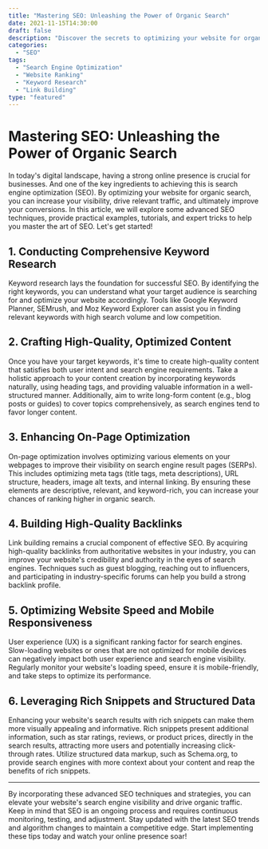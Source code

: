 ```yaml
--- 
title: "Mastering SEO: Unleashing the Power of Organic Search"
date: 2021-11-15T14:30:00
draft: false
description: "Discover the secrets to optimizing your website for organic search and boosting your online presence."
categories:
  - "SEO"
tags:
  - "Search Engine Optimization"
  - "Website Ranking"
  - "Keyword Research"
  - "Link Building"
type: "featured"
---
```


# Mastering SEO: Unleashing the Power of Organic Search

In today's digital landscape, having a strong online presence is crucial for businesses. And one of the key ingredients to achieving this is search engine optimization (SEO). By optimizing your website for organic search, you can increase your visibility, drive relevant traffic, and ultimately improve your conversions. In this article, we will explore some advanced SEO techniques, provide practical examples, tutorials, and expert tricks to help you master the art of SEO. Let's get started!

## 1. Conducting Comprehensive Keyword Research

Keyword research lays the foundation for successful SEO. By identifying the right keywords, you can understand what your target audience is searching for and optimize your website accordingly. Tools like Google Keyword Planner, SEMrush, and Moz Keyword Explorer can assist you in finding relevant keywords with high search volume and low competition.

## 2. Crafting High-Quality, Optimized Content

Once you have your target keywords, it's time to create high-quality content that satisfies both user intent and search engine requirements. Take a holistic approach to your content creation by incorporating keywords naturally, using heading tags, and providing valuable information in a well-structured manner. Additionally, aim to write long-form content (e.g., blog posts or guides) to cover topics comprehensively, as search engines tend to favor longer content.

## 3. Enhancing On-Page Optimization

On-page optimization involves optimizing various elements on your webpages to improve their visibility on search engine result pages (SERPs). This includes optimizing meta tags (title tags, meta descriptions), URL structure, headers, image alt texts, and internal linking. By ensuring these elements are descriptive, relevant, and keyword-rich, you can increase your chances of ranking higher in organic search.

## 4. Building High-Quality Backlinks

Link building remains a crucial component of effective SEO. By acquiring high-quality backlinks from authoritative websites in your industry, you can improve your website's credibility and authority in the eyes of search engines. Techniques such as guest blogging, reaching out to influencers, and participating in industry-specific forums can help you build a strong backlink profile.

## 5. Optimizing Website Speed and Mobile Responsiveness

User experience (UX) is a significant ranking factor for search engines. Slow-loading websites or ones that are not optimized for mobile devices can negatively impact both user experience and search engine visibility. Regularly monitor your website's loading speed, ensure it is mobile-friendly, and take steps to optimize its performance.

## 6. Leveraging Rich Snippets and Structured Data

Enhancing your website's search results with rich snippets can make them more visually appealing and informative. Rich snippets present additional information, such as star ratings, reviews, or product prices, directly in the search results, attracting more users and potentially increasing click-through rates. Utilize structured data markup, such as Schema.org, to provide search engines with more context about your content and reap the benefits of rich snippets.

---

By incorporating these advanced SEO techniques and strategies, you can elevate your website's search engine visibility and drive organic traffic. Keep in mind that SEO is an ongoing process and requires continuous monitoring, testing, and adjustment. Stay updated with the latest SEO trends and algorithm changes to maintain a competitive edge. Start implementing these tips today and watch your online presence soar!
